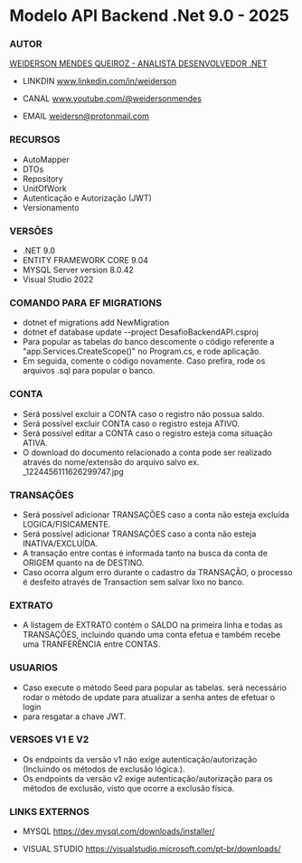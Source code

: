 # Modelo API Backend .Net 9.0 - 2025

### AUTOR
<ins>WEIDERSON MENDES QUEIROZ - ANALISTA DESENVOLVEDOR .NET</ins>

+ LINKDIN
www.linkedin.com/in/weiderson

+ CANAL
www.youtube.com/@weidersonmendes

+ EMAIL
weidersn@protonmail.com

### RECURSOS
+ AutoMapper
+ DTOs
+ Repository
+ UnitOfWork
+ Autenticação e Autorização (JWT)
+ Versionamento

### VERSÕES
+ .NET 9.0
+ ENTITY FRAMEWORK CORE 9.04
+ MYSQL Server version 8.0.42
+ Visual Studio 2022

### COMANDO PARA EF MIGRATIONS
+ dotnet ef migrations add NewMigration 
+ dotnet ef database update --project DesafioBackendAPI.csproj
+ Para popular as tabelas do banco descomente o código referente a "app.Services.CreateScope()" no Program.cs, e rode aplicação.
+ Em seguida, comente o código novamente. Caso prefira, rode os arquivos .sql para popular o banco.

### CONTA
+ Será possível excluir a CONTA caso o registro não possua saldo.
+ Será possível excluir CONTA caso o registro esteja ATIVO.
+ Será possível editar a CONTA caso o registro esteja coma situação ATIVA.
+ O download do documento relacionado a conta pode ser realizado através do nome/extensão do arquivo salvo ex. _1224456111626299747.jpg

### TRANSAÇÕES
+ Será possível adicionar TRANSAÇÕES caso a conta não esteja excluída LOGICA/FISICAMENTE.
+ Será possível adicionar TRANSAÇÕES caso a conta não esteja INATIVA/EXCLUÍDA.
+ A transação entre contas é informada tanto na busca da conta de ORIGEM quanto na de DESTINO.
+ Caso ocorra algum erro durante o cadastro da TRANSAÇÃO, o processo é desfeito através de Transaction sem salvar lixo no banco. 

### EXTRATO
+ A listagem de EXTRATO contém o SALDO na primeira linha e todas as TRANSAÇÕES, incluindo quando uma conta efetua e também recebe uma TRANFERÊNCIA entre CONTAS. 

### USUARIOS
+ Caso execute o método Seed para popular as tabelas. será necessário rodar o método de update para atualizar a senha antes de efetuar o login
+ para resgatar a chave JWT. 

### VERSOES V1 E V2
+ Os endpoints da versão v1 não exige autenticação/autorização (Incluindo os métodos de exclusão lógica.).
+ Os endpoints da versão v2 exige autenticação/autorização para os métodos de exclusão, visto que ocorre a exclusão física.

### LINKS EXTERNOS
+ MYSQL
https://dev.mysql.com/downloads/installer/

+ VISUAL STUDIO
https://visualstudio.microsoft.com/pt-br/downloads/
